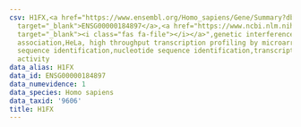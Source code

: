 ```yaml
---
csv: H1FX,<a href="https://www.ensembl.org/Homo_sapiens/Gene/Summary?db=core;g=ENSG00000184897"
  target="_blank">ENSG00000184897</a>,<a href="https://www.ncbi.nlm.nih.gov/pubmed/17216044"
  target="_blank"><i class="fas fa-file"></i></a>",genetic interference,functional
  association,HeLa, high throughput transcription profiling by microarray,nucleotide
  sequence identification,nucleotide sequence identification,transcriptional regulation,up-regulates
  activity
data_alias: H1FX
data_id: ENSG00000184897
data_numevidence: 1
data_species: Homo sapiens
data_taxid: '9606'
title: H1FX
---
```

